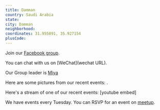 ```yaml
---
title: Damman
country: Saudi Arabia
state: 
city: Damman
neighborhood: 
coordinates: 31.955891, 35.927154
plusCode:
---
```

Join our [Facebook group](https://www.facebook.com/groups/free.code.camp.dammam).

You can chat with us on [WeChat](wechat URL).

Our Group leader is [Miya](freecodecamp.org/miya)

Here are some pictures from our recent events:
![]().

Here's a stream of one of our recent events:
[youtube embed]

We have events every Tuesday. You can RSVP for an event on [meetup](meetupurl).
